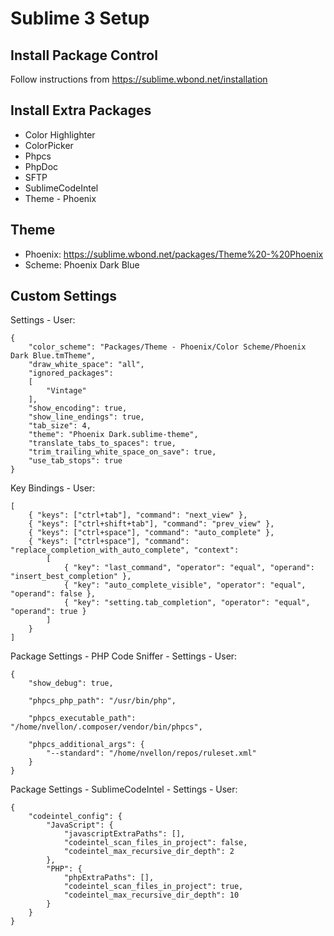 Sublime 3 Setup
===============


Install Package Control
-----------------------

Follow instructions from https://sublime.wbond.net/installation


Install Extra Packages
----------------------

- Color Highlighter
- ColorPicker
- Phpcs
- PhpDoc
- SFTP
- SublimeCodeIntel
- Theme - Phoenix


Theme
-----

- Phoenix: https://sublime.wbond.net/packages/Theme%20-%20Phoenix
- Scheme: Phoenix Dark Blue


Custom Settings
---------------

Settings - User:

    {
        "color_scheme": "Packages/Theme - Phoenix/Color Scheme/Phoenix Dark Blue.tmTheme",
        "draw_white_space": "all",
        "ignored_packages":
        [
            "Vintage"
        ],
        "show_encoding": true,
        "show_line_endings": true,
        "tab_size": 4,
        "theme": "Phoenix Dark.sublime-theme",
        "translate_tabs_to_spaces": true,
        "trim_trailing_white_space_on_save": true,
        "use_tab_stops": true
    }

Key Bindings - User:

    [
        { "keys": ["ctrl+tab"], "command": "next_view" },
        { "keys": ["ctrl+shift+tab"], "command": "prev_view" },
        { "keys": ["ctrl+space"], "command": "auto_complete" },
        { "keys": ["ctrl+space"], "command": "replace_completion_with_auto_complete", "context":
            [
                { "key": "last_command", "operator": "equal", "operand": "insert_best_completion" },
                { "key": "auto_complete_visible", "operator": "equal", "operand": false },
                { "key": "setting.tab_completion", "operator": "equal", "operand": true }
            ]
        }
    ]

Package Settings - PHP Code Sniffer - Settings - User:

    {
        "show_debug": true,

        "phpcs_php_path": "/usr/bin/php",

        "phpcs_executable_path": "/home/nvellon/.composer/vendor/bin/phpcs",

        "phpcs_additional_args": {
            "--standard": "/home/nvellon/repos/ruleset.xml"
        }
    }

Package Settings - SublimeCodeIntel - Settings - User:

    {
        "codeintel_config": {
            "JavaScript": {
                "javascriptExtraPaths": [],
                "codeintel_scan_files_in_project": false,
                "codeintel_max_recursive_dir_depth": 2
            },
            "PHP": {
                "phpExtraPaths": [],
                "codeintel_scan_files_in_project": true,
                "codeintel_max_recursive_dir_depth": 10
            }
        }
    }